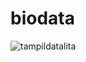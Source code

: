 # biodata
![tampildatalita](https://user-images.githubusercontent.com/82192226/162866038-d2cd5f83-d699-48a0-88c9-dc0a22416a58.png)
